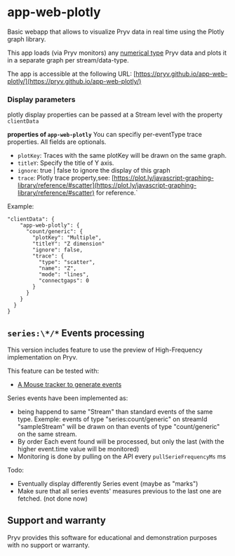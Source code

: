 # app-web-plotly

Basic webapp that allows to visualize Pryv data in real time using the Plotly graph library.

This app loads (via Pryv monitors) any [numerical type](https://api.pryv.com/event-types/#numerical-types) Pryv data and plots it in a separate graph per stream/data-type.

The app is accessible at the following URL: [https://pryv.github.io/app-web-plotly/](https://pryv.github.io/app-web-plotly/)

### Display parameters

plotly display properties can be passed at a Stream level with the property `clientData`

**properties of `app-web-plotly`**
You can specifiy per-eventType trace properties. All fields are optionals.


- `plotKey`: Traces with the same plotKey will be drawn on the same graph.
- `titleY`: Specify the title of Y axis.
- `ignore`: true | false to ignore the display of this graph
- `trace`: Plotly trace property,see: [https://plot.ly/javascript-graphing-library/reference/#scatter](https://plot.ly/javascript-graphing-library/reference/#scatter)
for reference.`

Example:

```
"clientData": {
    "app-web-plotly": {
      "count/generic": {
        "plotKey": "Multiple",
        "titleY": "Z dimension"
        "ignore": false,
        "trace": {
          "type": "scatter",
          "name": "Z",
          "mode": "lines",
          "connectgaps": 0
        }
      }
    }
  }
}
```

## `series:\*/*` Events processing

This version includes feature to use the preview of High-Frequency implementation on Pryv.

This feature can be tested with: 

- [A Mouse tracker to generate events](https://perki.github.io/pryv-app-web-hfdemo/generator/index.html?pryv-reg=reg.preview.pryv.tech)  


Series events have been implemented as:

- being happend to same "Stream" than standard events of the same type. Exemple: events of type "series:count/generic" on streamId "sampleStream" will be drawn on than events of type "count/generic" on the same stream.
- By order Each event found will be processed, but only the last (with the higher event.time value will be monitored)
- Monitoring is done by pulling on the API every `pullSerieFrequencyMs` ms 

Todo: 

- Eventually display differently Series event (maybe as "marks")
- Make sure that all series events' measures previous to the last one are fetched. (not done now)

## Support and warranty

Pryv provides this software for educational and demonstration purposes with no support or warranty.
